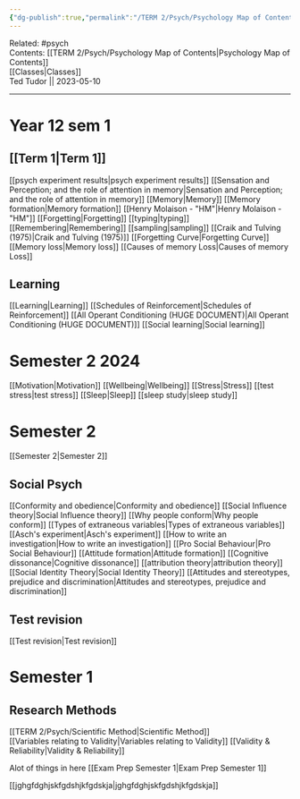 ```yaml
---
{"dg-publish":true,"permalink":"/TERM 2/Psych/Psychology Map of Contents/"}
---
```


Related: #psych  
Contents: [[TERM 2/Psych/Psychology Map of Contents\|Psychology Map of Contents]]  
[[Classes\|Classes]]  
Ted Tudor || 2023-05-10
*** 
# Year 12 sem 1 
## [[Term 1\|Term 1]]
[[psych experiment results\|psych experiment results]]
[[Sensation and Perception; and the role of attention in memory\|Sensation and Perception; and the role of attention in memory]]
[[Memory\|Memory]]
[[Memory formation\|Memory formation]]
[[Henry Molaison - "HM"\|Henry Molaison - "HM"]]
[[Forgetting\|Forgetting]]
[[typing\|typing]]
[[Remembering\|Remembering]]
[[sampling\|sampling]]
[[Craik and Tulving (1975)\|Craik and Tulving (1975)]]
[[Forgetting Curve\|Forgetting Curve]]
[[Memory loss\|Memory loss]]
[[Causes of memory Loss\|Causes of memory Loss]]
## Learning
[[Learning\|Learning]]
[[Schedules of Reinforcement\|Schedules of Reinforcement]]
[[All Operant Conditioning (HUGE DOCUMENT)\|All Operant Conditioning (HUGE DOCUMENT)]]
[[Social learning\|Social learning]]

# Semester 2 2024
[[Motivation\|Motivation]]
[[Wellbeing\|Wellbeing]]
[[Stress\|Stress]]
[[test stress\|test stress]]
[[Sleep\|Sleep]]
[[sleep study\|sleep study]]




# Semester 2 
[[Semester 2\|Semester 2]]

## Social Psych 
[[Conformity and obedience\|Conformity and obedience]]
[[Social Influence theory\|Social Influence theory]]
[[Why people conform\|Why people conform]]
[[Types of extraneous variables\|Types of extraneous variables]]
[[Asch's experiment\|Asch's experiment]]
[[How to write an investigation\|How to write an investigation]]
[[Pro Social Behaviour\|Pro Social Behaviour]]
[[Attitude formation\|Attitude formation]]
[[Cognitive dissonance\|Cognitive dissonance]]
[[attribution theory\|attribution theory]]
[[Social Identity Theory\|Social Identity Theory]]
[[Attitudes and stereotypes, prejudice and discrimination\|Attitudes and stereotypes, prejudice and discrimination]]

## Test revision
[[Test revision\|Test revision]]
# Semester 1 
## Research Methods
[[TERM 2/Psych/Scientific Method\|Scientific Method]]  
[[Variables relating to Validity\|Variables relating to Validity]]
[[Validity & Reliability\|Validity & Reliability]]

Alot of things in here
[[Exam Prep Semester 1\|Exam Prep Semester 1]]

[[jghgfdghjskfgdshjkfgdskja\|jghgfdghjskfgdshjkfgdskja]]
